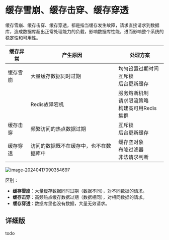 # 缓存雪崩、缓存击穿、缓存穿透

缓存雪崩、缓存击穿、缓存穿透，都是指当缓存发生故障，请求直接请求到数据库，造成数据库超出正常处理能力的负载，影响数据库性能，进而影响整个系统的稳定性和可用性。

| 缓存异常 | 产生原因                               | 处理方案                                                |
| -------- | -------------------------------------- | ------------------------------------------------------- |
| 缓存雪崩 | 大量缓存数据同时过期                   | 均匀设置过期时间<br />互斥锁<br />后台更新缓存          |
|          | Redis故障宕机                          | 服务熔断机制<br />请求限流策略<br />构建高可用Redis集群 |
| 缓存击穿 | 频繁访问的热点数据过期                 | 互斥锁<br />后台更新缓存                                |
| 缓存穿透 | 访问的数据既不在缓存中，也不在数据库中 | 缓存空对象<br />布隆过滤器<br />非法请求判断            |

![image-20240417090354697](https://assets.tayeshi.cn/markdown/image-20240417090354697.png)

区别：

- **缓存雪崩**：大量缓存数据同时过期（数据不同），对不同数据的请求。
- **缓存击穿**：高频热点缓存数据过期（数据相同），对相同数据的请求。
- **缓存穿透**：数据库里也没有数据，大量无效请求。

## 详细版

todo